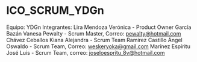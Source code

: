 # ICO_SCRUM_YDGn
Equipo: YDGn
Integrantes:
Lira Mendoza Verónica - Product Owner 
García Bazán Vanesa Pewalty - Scrum Master, Correo: pewalty@hotmail.com
Chávez Ceballos Kiana Alejandra - Scrum Team 
Ramirez Castillo Ángel Oswaldo - Scrum Team, Correo: weskeryoka@gmail.com 
Marínez Espíritu José Luis - Scrum Team, correo: joseloespritu_8v@hotmail.com 
